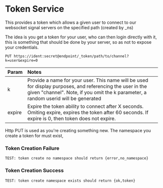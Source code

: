 # **Token Service**


This provides a token which allows a given user to connect to our websocket signal servers on the specified path \(created by \_ns\)

The idea is you get a token for your user, who can then login directly with it, this is something that should be done by your server, so as not to expose your credentials.

```
PUT https://ident:secret@endpoint/_token/path/to/channel?k=user&expire=0
```

| Param | Notes |
| :--- | :--- |
| k | Provide a name for your user. This name will be used for display purposes, and referencing the user in the given "channel". Note, if you omit the k parameter, a random userid will be generated |
| expire | Expire the token ability to connect after X seconds. Omiting expire, expires the token after 60 seconds. If expire is 0, then token does not expire. |

Http PUT is used as you're creating something new. The namespace you create a token for must exist,

### Token Creation Failure

```
TEST: token create no namespace should return {error,no_namespace}
```

### Token Creation Success

```
TEST: token create namespace exists should return {ok,token}
```
